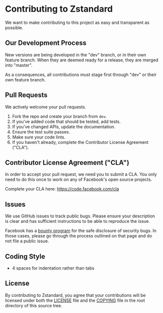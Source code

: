 # Contributing to Zstandard

We want to make contributing to this project as easy and transparent as possible.

## Our Development Process

New versions are being developed in the "dev" branch, or in their own feature branch. When they are deemed ready for a
release, they are merged into "master".

As a consequences, all contributions must stage first through "dev"
or their own feature branch.

## Pull Requests

We actively welcome your pull requests.

1. Fork the repo and create your branch from `dev`.
2. If you've added code that should be tested, add tests.
3. If you've changed APIs, update the documentation.
4. Ensure the test suite passes.
5. Make sure your code lints.
6. If you haven't already, complete the Contributor License Agreement ("CLA").

## Contributor License Agreement ("CLA")

In order to accept your pull request, we need you to submit a CLA. You only need to do this once to work on any of
Facebook's open source projects.

Complete your CLA here: <https://code.facebook.com/cla>

## Issues

We use GitHub issues to track public bugs. Please ensure your description is clear and has sufficient instructions to be
able to reproduce the issue.

Facebook has a [bounty program](https://www.facebook.com/whitehat/) for the safe disclosure of security bugs. In those
cases, please go through the process outlined on that page and do not file a public issue.

## Coding Style

* 4 spaces for indentation rather than tabs

## License

By contributing to Zstandard, you agree that your contributions will be licensed under both the [LICENSE](LICENSE) file
and the [COPYING](COPYING) file in the root directory of this source tree.
